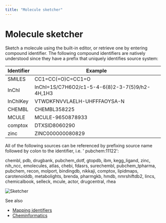 ```yaml
---
title: "Molecule sketcher"
---
```

<!-- SUBTITLE: -->

# Molecule sketcher

Sketch a molecule using the built-in editor, or retrieve one by entering compound identifier. The following compound
identifiers are natively understood since they have a prefix that uniquely identifies source system:

| Identifier       | Example                                            |
|------------------|----------------------------------------------------|
| SMILES           | CC1=CC(=O)C=CC1=O                                  |
| InChI            | InChI=1S/C7H6O2/c1-5-4-6(8)2-3-7(5)9/h2-4H,1H3     |
| InChIKey         | VTWDKFNVVLAELH-UHFFFAOYSA-N                        |
| CHEMBL           | CHEMBL358225                                       |
| MCULE            | MCULE-9650878933                                   |
| comptox          | DTXSID8060290                                      |
| zinc             | ZINC000000080829                                   |

All of the following sources can be referenced by prefixing source name followed by colon to the identifier, i.e. '
pubchem:11122':

chembl, pdb, drugbank, pubchem_dotf, gtopdb, ibm, kegg_ligand, zinc, nih_ncc, emolecules, atlas, chebi, fdasrs,
surechembl, pubchem_tpharma, pubchem, recon, molport, bindingdb, nikkaji, comptox, lipidmaps, carotenoiddb,
metabolights, brenda, pharmgkb, hmdb, nmrshiftdb2, lincs, chemicalbook, selleck, mcule, actor, drugcentral, rhea

![Sketcher](../../uploads/chem/sketcher.png "Sketcher")

See also

* [Mapping identifiers](cheminformatics.md)
* [Cheminformatics](cheminformatics.md)
